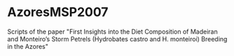 # AzoresMSP2007
Scripts of the paper "First Insights into the Diet Composition of Madeiran and Monteiro’s Storm Petrels (Hydrobates castro and H. monteiroi) Breeding in the Azores"

